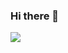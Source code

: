 ### Hi there 👋

<!--
**AMIR-H-P/AMIR-H-P** is a ✨ _special_ ✨ repository because its `README.md` (this file) appears on your GitHub profile.

Here are some ideas to get you started:

 🔭 I’m currently working on ...
 🌱 I’m currently learning ...
 👯 I’m looking to collaborate on ...
 🤔 I’m looking for help with ...
 💬 Ask me about ...
 📫 How to reach me: ...
 😄 Pronouns: ...
 ⚡ Fun fact: ...
-->


<a href="https://github.com/Maywitz" target="_blank"> <img src="https://discord.c99.nl/widget/theme-2/820768778761273376.png"/></a>
